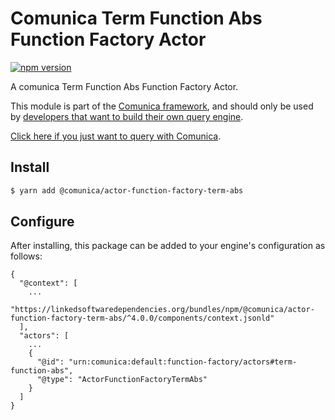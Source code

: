 # Comunica Term Function Abs Function Factory Actor

[![npm version](https://badge.fury.io/js/%40comunica%2Factor-function-factory-term-function-abs.svg)](https://www.npmjs.com/package/@comunica/actor-function-factory-term-abs)

A comunica Term Function Abs Function Factory Actor.

This module is part of the [Comunica framework](https://github.com/comunica/comunica),
and should only be used by [developers that want to build their own query engine](https://comunica.dev/docs/modify/).

[Click here if you just want to query with Comunica](https://comunica.dev/docs/query/).

## Install

```bash
$ yarn add @comunica/actor-function-factory-term-abs
```

## Configure

After installing, this package can be added to your engine's configuration as follows:
```text
{
  "@context": [
    ...
    "https://linkedsoftwaredependencies.org/bundles/npm/@comunica/actor-function-factory-term-abs/^4.0.0/components/context.jsonld"
  ],
  "actors": [
    ...
    {
      "@id": "urn:comunica:default:function-factory/actors#term-function-abs",
      "@type": "ActorFunctionFactoryTermAbs"
    }
  ]
}
```
